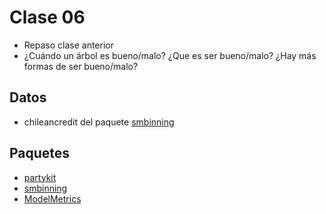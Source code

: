 # Clase 06

- Repaso clase anterior
- ¿Cuándo un árbol es bueno/malo? ¿Que es ser bueno/malo? ¿Hay más formas de ser bueno/malo?

## Datos

- chileancredit del paquete [smbinning](https://cran.r-project.org/web/packages/smbinning/)

## Paquetes

- [partykit](https://cran.r-project.org/web/packages/partykit/)
- [smbinning](https://cran.r-project.org/web/packages/smbinning/)
- [ModelMetrics](https://cran.r-project.org/web/packages/ModelMetrics/)

